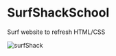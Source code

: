 # SurfShackSchool

Surf website to refresh HTML/CSS 

![surfShack](https://github.com/yenhtran/SurfShackSchool/assets/7283964/4b84de1b-091f-4c07-9b07-9091b2869b42)
